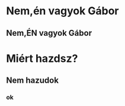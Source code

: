 <title>Én Gábor vagyok</title>
<h1>Nem,én vagyok Gábor</h1>
<h2>Nem,ÉN vagyok Gábor</h2>
<h1>Miért hazdsz?</h1>
<h2>Nem hazudok</h2>
<h3>ok</h3>

